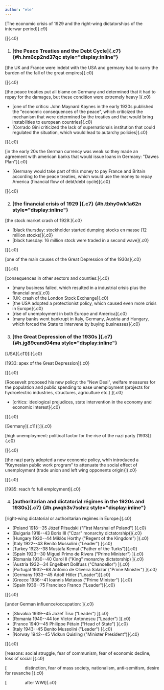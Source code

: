 ```yaml
---
author: "ele"
---
```


[The economic crisis of 1929 and the right-wing dictatorships of the
interwar period]{.c9}

[]{.c0}

1.  ### [the Peace Treaties and the Debt Cycle]{.c7} {#h.hm6cp2nd37qc style="display:inline"}

[the UK and France were indebt with the USA and germany had to carry the
burden of the fall of the great empires]{.c0}

[]{.c0}

[the peace treaties put all blame on Germany and determined that it had
to repay for the damages, but these condition were extremely heavy
]{.c0}

-   [one of the critics: John Maynard Kaynes in the early 1920s
    published the "economic consequences of the peace", which criticized
    the mechanism that were determined by the treaties and that would
    bring instabilities to european countries]{.c0}
-   [Corrado Gini criticized the lack of supernationals institution that
    could regulated the situation, which would lead to autarchy
    policies]{.c0}

[]{.c0}

[in the early 20s the German currency was weak so they made an agreement
with american banks that would issue loans in Germany: "Dawes
Plan"]{.c0}

-   [Germany would take part of this money to pay France and Britain
    according to the peace treaties, which would use the money to repay
    America (financial flow of debt/debt cycle)]{.c0}

[]{.c0}

2.  ### [the financial crisis of 1929 ]{.c7} {#h.tbhy0wk1a62n style="display:inline"}

[the stock market crash of 1929:]{.c0}

-   [black thursday: stockholder started dumping stocks en masse (12
    million stocks)]{.c0}
-   [black tuesday: 16 million stock were traded in a second wave]{.c0}

[]{.c0}

[one of the main causes of the Great Depression of the 1930s]{.c0}

[]{.c0}

[consequences in other sectors and counties:]{.c0}

-   [many business failed, which resulted in a industrial crisis plus
    the financial one]{.c0}
-   [UK: crash of the London Stock Exchange]{.c0}
-   [the USA adopted a protectionist policy, which caused even more
    crisis in Europe]{.c0}
-   [rise of unemployment in both Europe and America]{.c0}
-   [many banks went bankrupt in Italy, Germany, Austria and Hungary,
    which forced the State to intervene by buying businesses]{.c0}

3.  ### [the Great Depression of the 1930s ]{.c7} {#h.jg89cand04ma style="display:inline"}

[USA]{.c11}[:]{.c0}

[1933: apex of the Great Depression]{.c0}

[]{.c0}

[Roosevelt proposed his new policy: the "New Deal", welfare measures for
the population and public spending to ease unemployment (projects for
hydroelectric industries, structures, agriculture etc.) ]{.c0}

-   [critics: ideological prejudices, state intervention in the economy
    and economic interest]{.c0}

[]{.c0}

[Germany]{.c11}[:]{.c0}

[high unemployment: political factor for the rise of the nazi party
(1933)]{.c0}

[]{.c0}

[the nazi party adopted a new economic policy, whih introduced a
"Keynesian public work program" to attenuate the social effect of
unemployment (trade union and left wing opponents origin)]{.c0}

[]{.c0}

[1935: reach fo full employment]{.c0}

4.  ### [authoritarian and dictatorial régimes in the 1920s and 1930s]{.c7} {#h.pwqh3v7sshrz style="display:inline"}

[right-wing dictatorial or authoritarian regimes in Europe:]{.c0}

-   [Poland 1918--35 Józef Piłsudski (\"First Marshal of Poland\")
    ]{.c0}
-   [Bulgaria 1918--43 Boris III (\"Czar\" monarchy dictatorship)]{.c0}
-   [Hungary 1920--44 Miklós Horthy (\"Regent of the Kingdom\") ]{.c0}
-   [Italy 1922--43 Benito Mussolini (\"Leader\") ]{.c0}
-   [Turkey 1923--38 Mustafa Kemal (\"Father of the Turks\")]{.c0}
-   [Spain 1923--30 Miguel Primo de Rivera (\"Prime Minister\") ]{.c0}
-   [Romania 1930--40 Carol II (\"King\" monarchy dictatorship) ]{.c0}
-   [Austria 1932--34 Engelbert Dollfuss (\"Chancellor\") ]{.c0}
-   [Portugal 1932--68 António de Oliveira Salazar (\"Prime Minister\")
    ]{.c0}
-   [Germany 1933--45 Adolf Hitler (\"Leader\")]{.c0}
-   [Greece 1936--41 Ioannis Metaxas (\"Prime Minister\") ]{.c0}
-   [Spain 1936--75 Francisco Franco (\"Leader\")]{.c0}

[]{.c0}

[under German influence/occupation: ]{.c0}

-   [Slovakia 1939--45 Jozef Tiso (\"Leader\") ]{.c0}
-   [Romania 1940--44 Ion Victor Antonescu (\"Leader\") ]{.c0}
-   [France 1940--45 Philippe Pétain (\"Head of State\") ]{.c0}
-   [Italy 1943--45 Benito Mussolini (\"Leader\") ]{.c0}
-   [Norway 1942--45 Vidkun Quisling (\"Minister President\")]{.c0}

[]{.c0}

[reasons: social struggle, fear of communism, fear of economic decline,
loss of social ]{.c0}

[               distinction, fear of mass society, nationalism,
anti-semitism, desire for revanche ]{.c0}

[               after WWI]{.c0}
